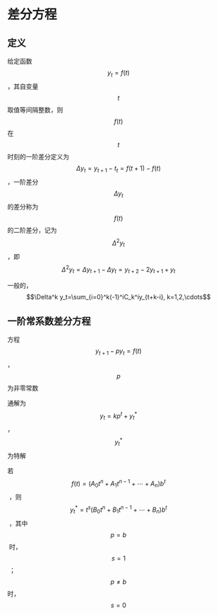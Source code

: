 # 差分方程

## 定义

给定函数 $$y_t=f(t)$$ ，其自变量 $$t$$ 取值等间隔整数，则 $$f(t)$$ 在 $$t$$ 时刻的一阶差分定义为 $$\Delta y_t = y_{t+1}-t_t = f(t+1)-f(t)$$ ，一阶差分 $$\Delta y_t$$ 的差分称为 $$f(t)$$ 的二阶差分，记为 $$\Delta^2 y_t$$ ，即 $$\Delta^2 y_t=\Delta y_{t+1}-\Delta y_t=y_{t+2}-2y_{t+1}+y_t$$ 

一般的，$$\Delta^k y_t=\sum_{i=0}^k(-1)^iC_k^iy_{t+k-i}, k=1,2,\cdots$$

## 一阶常系数差分方程

方程 $$y_{t+1}-py_t=f(t)$$ ，$$p$$ 为非零常数 

通解为 $$y_t=kp^t+y^*_t$$ ，$$y_t^*$$ 为特解

若 $$f(t)=(A_0t^n+A_1t^{n-1}+\cdots + A_n)b^t$$ ，则 $$y_t^*=t^s(B_0t^n+B_1t^{n-1}+\cdots + B_n)b^t$$ ，其中 $$p=b$$ 时，$$s=1$$ ；  $$p\neq b$$ 时，$$s=0$$ 